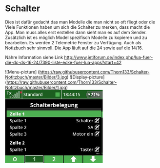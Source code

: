 ﻿# Schalter

Dies ist dafür gedacht das man Modelle die man nicht so oft fliegt oder die Viele Funktionen haben um sich die Schalter zu merken, dass macht die 
App. Man muss alles erst erstellen dann sieht man es auf dem Sender. Zusätzlich ist es möglich Modellspezifisch Modelle zu kopieren und zu bearbeiten.
Es werden 2 Telemetrie Fenster zu Verfügung. Auch als Notizbuch sehr sinnvoll.
Die App läuft auf die 24 sowie auf die 14/16.


Nähre Information siehe Link
http://www.jetiforum.de/index.php/lua-fuer-die-dc-ds-16-24/7390-liste-ecke-fuer-lua-apps?start=42


![Menu-picture] (https://raw.githubusercontent.com/Thorn133/Schalter-Notitzbuch/master/Bilder/3.jpg) ![Display-picture] (https://raw.githubusercontent.com/Thorn133/Schalter-Notitzbuch/master/Bilder/1.jpg) ![Display-picture](https://raw.githubusercontent.com/Thorn133/Schalter-Notitzbuch/master/Bilder/2.jpg)

